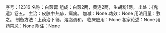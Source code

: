 序号：12316
名称：白蔹膏
组成：白蔹2两，黄连2两，生胡粉1两。
出处：《鬼遗》卷五。
主治：皮肤中热痱，瘰疬。
加减：None
功效：None
用法用量：敷之。
制备方法：上药治下筛，溶脂调和。
临床应用：None
各家论述：None
用药禁忌：None
附注：None
